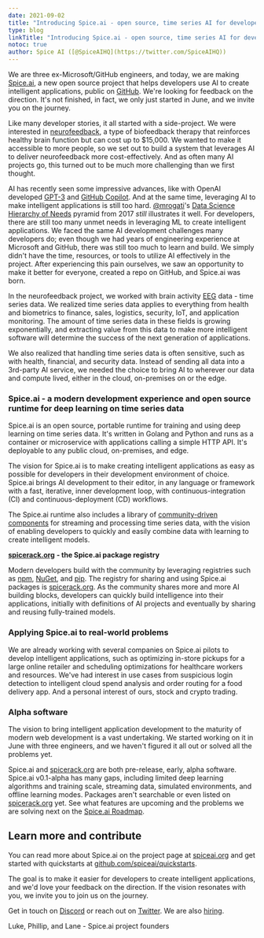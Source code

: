 ```yaml
---
date: 2021-09-02
title: "Introducing Spice.ai - open source, time series AI for developers"
type: blog
linkTitle: "Introducing Spice.ai - open source, time series AI for developers"
notoc: true
author: Spice AI ([@SpiceAIHQ](https://twitter.com/SpiceAIHQ))
---
```


We are three ex-Microsoft/GitHub engineers, and today, we are making [Spice.ai](https://spiceai.org), a new open source project that helps developers use AI to create intelligent applications, public on [GitHub](https://github.com/spiceai/spiceai). We're looking for feedback on the direction. It's not finished, in fact, we only just started in June, and we invite you on the journey.

Like many developer stories, it all started with a side-project. We were interested in [neurofeedback](https://en.wikipedia.org/wiki/Neurofeedback), a type of biofeedback therapy that reinforces healthy brain function but can cost up to $15,000. We wanted to make it accessible to more people, so we set out to build a system that leverages AI to deliver neurofeedback more cost-effectively. And as often many AI projects go, this turned out to be much more challenging than we first thought.

AI has recently seen some impressive advances, like with OpenAI developed [GPT-3](https://en.wikipedia.org/wiki/GPT-3) and [GitHub Copilot](https://www.linkedin.com/pulse/announcing-github-copilot-kevin-scott/). And at the same time, leveraging AI to make intelligent applications is still too hard. [@mrogati](https://twitter.com/mrogati)'s [Data Science Hierarchy of Needs](https://hackernoon.com/the-ai-hierarchy-of-needs-18f111fcc007) pyramid from 2017 _still_ illustrates it well. For developers, there are still too many unmet needs in leveraging ML to create intelligent applications. We faced the same AI development challenges many developers do; even though we had years of engineering experience at Microsoft and GitHub, there was still too much to learn and build. We simply didn't have the time, resources, or tools to utilize AI effectively in the project. After experiencing this pain ourselves, we saw an opportunity to make it better for everyone, created a repo on GitHub, and Spice.ai was born.

In the neurofeedback project, we worked with brain activity [EEG](https://en.wikipedia.org/wiki/Electroencephalographyhttps://en.wikipedia.org/wiki/Electroencephalography) data - time series data. We realized time series data applies to everything from health and biometrics to finance, sales, logistics, security, IoT, and application monitoring. The amount of time series data in these fields is growing exponentially, and extracting value from this data to make more intelligent software will determine the success of the next generation of applications.

We also realized that handling time series data is often sensitive, such as with health, financial, and security data. Instead of sending all data into a 3rd-party AI service, we needed the choice to bring AI to wherever our data and compute lived, either in the cloud, on-premises on or the edge.

### Spice.ai - a modern development experience and open source runtime for deep learning on time series data

Spice.ai is an open source, portable runtime for training and using deep learning on time series data. It's written in Golang and Python and runs as a container or microservice with applications calling a simple HTTP API. It's deployable to any public cloud, on-premises, and edge.

The vision for Spice.ai is to make creating intelligent applications as easy as possible for developers in their development environment of choice. Spice.ai brings AI development to their editor, in any language or framework with a fast, iterative, inner development loop, with continuous-integration (CI) and continuous-deployment (CD) workflows.

The Spice.ai runtime also includes a library of [community-driven components](https://github.com/spiceai/data-components-contrib) for streaming and processing time series data, with the vision of enabling developers to quickly and easily combine data with learning to create intelligent models.

[**spicerack.org**](http://spicerack.org) **- the Spice.ai package registry**

Modern developers build with the community by leveraging registries such as [npm](https://npmjs.org), [NuGet](https://nuget.orghttps://www.nuget.org/), and [pip](https://pypi.org/). The registry for sharing and using Spice.ai packages is [spicerack.org](https://spicerack.org). As the community shares more and more AI building blocks, developers can quickly build intelligence into their applications, initially with definitions of AI projects and eventually by sharing and reusing fully-trained models.

### Applying Spice.ai to real-world problems

We are already working with several companies on Spice.ai pilots to develop intelligent applications, such as optimizing in-store pickups for a large online retailer and scheduling optimizations for healthcare workers and resources. We've had interest in use cases from suspicious login detection to intelligent cloud spend analysis and order routing for a food delivery app. And a personal interest of ours, stock and crypto trading.

### Alpha software

The vision to bring intelligent application development to the maturity of modern web development is a vast undertaking. We started working on it in June with three engineers, and we haven't figured it all out or solved all the problems yet.

Spice.ai and [spicerack.org](http://spicerack.org) are both pre-release, early, alpha software. Spice.ai v0.1-alpha has many gaps, including limited deep learning algorithms and training scale, streaming data, simulated environments, and offline learning modes. Packages aren't searchable or even listed on [spicerack.org](http://spicerack.org) yet. See what features are upcoming and the problems we are solving next on the [Spice.ai Roadmap](https://github.com/spiceai/spiceai/blob/trunk/docs/ROADMAP.md).

## Learn more and contribute

You can read more about Spice.ai on the project page at [spiceai.org](https://spiceai.org) and get started with quickstarts at [github.com/spiceai/quickstarts](https://github.com/spiceai/quickstarts).

The goal is to make it easier for developers to create intelligent applications, and we'd love your feedback on the direction. If the vision resonates with you, we invite you to join us on the journey.

Get in touch on [Discord](https://discord.com/channels/803820740868571196/803820740868571199) or reach out on [Twitter](https://twitter.com/0xlukekim). We are also [hiring](https://spiceai.io/careers).

Luke, Phillip, and Lane - Spice.ai project founders
